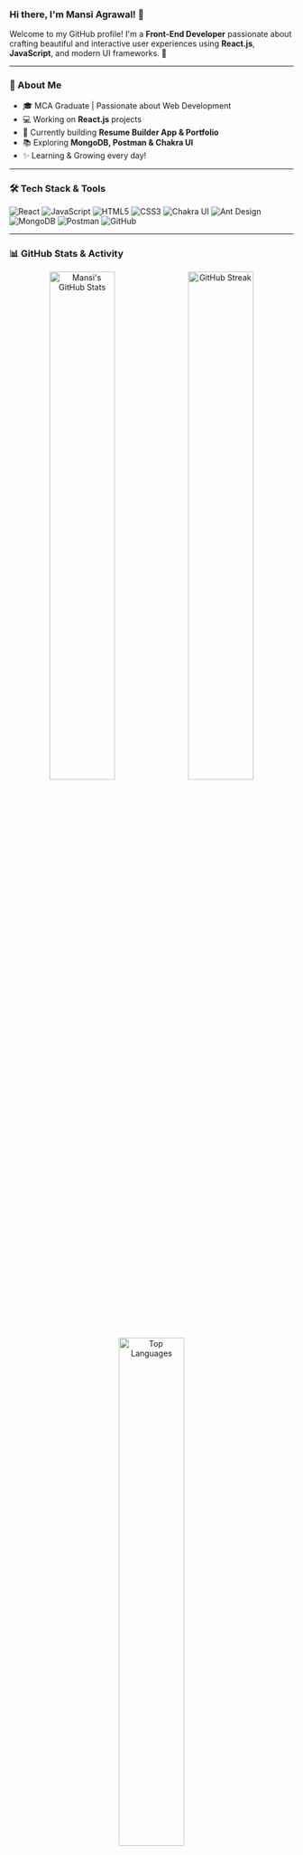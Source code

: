 
### Hi there, I'm Mansi Agrawal! 👋

Welcome to my GitHub profile! I'm a **Front-End Developer** passionate about crafting beautiful and interactive user experiences using **React.js**, **JavaScript**, and modern UI frameworks. 🚀

---

### 🚀 About Me

- 🎓 MCA Graduate | Passionate about Web Development
- 💻 Working on **React.js** projects
- 🔭 Currently building **Resume Builder App & Portfolio**
- 📚 Exploring **MongoDB, Postman & Chakra UI**
- ✨ Learning & Growing every day!

---

### 🛠️ Tech Stack & Tools

![React](https://img.shields.io/badge/React-20232A?style=for-the-badge&logo=react&logoColor=61DAFB)
![JavaScript](https://img.shields.io/badge/JavaScript-F7DF1E?style=for-the-badge&logo=javascript&logoColor=black)
![HTML5](https://img.shields.io/badge/HTML5-E34F26?style=for-the-badge&logo=html5&logoColor=white)
![CSS3](https://img.shields.io/badge/CSS3-1572B6?style=for-the-badge&logo=css3&logoColor=white)
![Chakra UI](https://img.shields.io/badge/Chakra_UI-319795?style=for-the-badge&logo=chakra-ui&logoColor=white)
![Ant Design](https://img.shields.io/badge/Ant_Design-0170FE?style=for-the-badge&logo=ant-design&logoColor=white)
![MongoDB](https://img.shields.io/badge/MongoDB-4EA94B?style=for-the-badge&logo=mongodb&logoColor=white)
![Postman](https://img.shields.io/badge/Postman-FF6C37?style=for-the-badge&logo=postman&logoColor=white)
![GitHub](https://img.shields.io/badge/GitHub-181717?style=for-the-badge&logo=github&logoColor=white)

---

### 📊 GitHub Stats & Activity

<p align="center">
  <img src="https://github-readme-stats.vercel.app/api?username=mansiagar&show_icons=true&theme=default" alt="Mansi's GitHub Stats" width="48%"/>
  <img src="https://streak-stats.demolab.com?user=mansiagar&theme=radical" alt="GitHub Streak" width="48%"/>
</p>

<p align="center">
  <img src="https://github-readme-stats.vercel.app/api/top-langs/?username=mansiagar&layout=compact&theme=radical" alt="Top Languages" width="48%"/>
</p>

---

### ✨ Latest Projects

- [Resume Builder App](#)
- [Engineer-StudyHub](#)
- [Fitness Challenge Tracker](#)
- [Job Board Application](#)
- [Travel Journal App](#)

---

### 📫 Connect with Me

[![LinkedIn](https://img.shields.io/badge/LinkedIn-Mansi_Agrawal-0A66C2?style=for-the-badge&logo=linkedin&logoColor=white)](https://www.linkedin.com/in/mansiagar/)
[![GitHub](https://img.shields.io/badge/GitHub-mansiagar-181717?style=for-the-badge&logo=github&logoColor=white)](https://github.com/mansiagar/)

---

### 🎨 Fun Fact

> "Code is like humor. When you have to explain it, it’s bad." 😄

---

**⭐️ Don't forget to star my repos if you find them useful!** 😊
